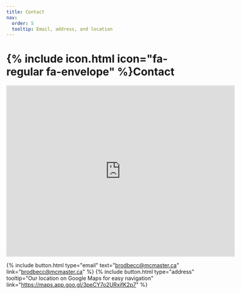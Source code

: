 ```yaml
---
title: Contact
nav:
  order: 5
  tooltip: Email, address, and location
---
```


# {% include icon.html icon="fa-regular fa-envelope" %}Contact

<iframe src="https://www.google.com/maps/embed?pb=!1m14!1m8!1m3!1d10313.26992696732!2d-79.919941!3d43.2603755!3m2!1i1024!2i768!4f13.1!3m3!1m2!1s0x882c84ac44f72ac1%3A0x399e00ea6143011c!2sMcMaster%20University!5e1!3m2!1sen!2sca!4v1729523708459!5m2!1sen!2sca" width="600" height="450" style="border:0;" allowfullscreen="" loading="lazy" referrerpolicy="no-referrer-when-downgrade"></iframe>

{%
  include button.html
  type="email"
  text="brodbecc@mcmaster.ca"
  link="brodbecc@mcmaster.ca"
%}
{%
  include button.html
  type="address"
  tooltip="Our location on Google Maps for easy navigation"
  link="https://maps.app.goo.gl/3peCY7o2URxifK2p7"
%}
